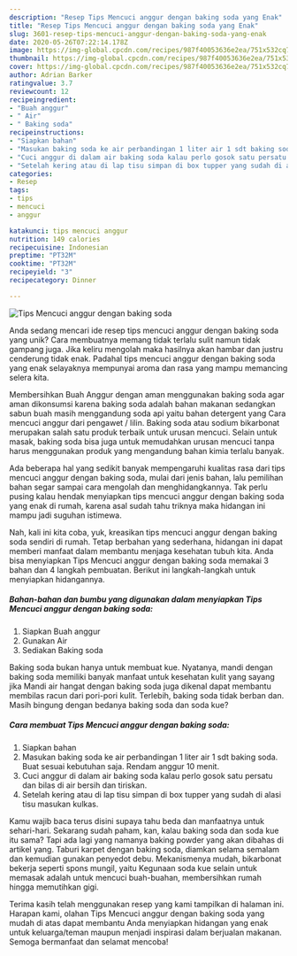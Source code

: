 ```yaml
---
description: "Resep Tips Mencuci anggur dengan baking soda yang Enak"
title: "Resep Tips Mencuci anggur dengan baking soda yang Enak"
slug: 3601-resep-tips-mencuci-anggur-dengan-baking-soda-yang-enak
date: 2020-05-26T07:22:14.178Z
image: https://img-global.cpcdn.com/recipes/987f40053636e2ea/751x532cq70/tips-mencuci-anggur-dengan-baking-soda-foto-resep-utama.jpg
thumbnail: https://img-global.cpcdn.com/recipes/987f40053636e2ea/751x532cq70/tips-mencuci-anggur-dengan-baking-soda-foto-resep-utama.jpg
cover: https://img-global.cpcdn.com/recipes/987f40053636e2ea/751x532cq70/tips-mencuci-anggur-dengan-baking-soda-foto-resep-utama.jpg
author: Adrian Barker
ratingvalue: 3.7
reviewcount: 12
recipeingredient:
- "Buah anggur"
- " Air"
- " Baking soda"
recipeinstructions:
- "Siapkan bahan"
- "Masukan baking soda ke air perbandingan 1 liter air 1 sdt baking soda. Buat sesuai kebutuhan saja. Rendam anggur 10 menit."
- "Cuci anggur di dalam air baking soda kalau perlo gosok satu persatu dan bilas di air bersih dan tiriskan."
- "Setelah kering atau di lap tisu simpan di box tupper yang sudah di alasi tisu masukan kulkas."
categories:
- Resep
tags:
- tips
- mencuci
- anggur

katakunci: tips mencuci anggur 
nutrition: 149 calories
recipecuisine: Indonesian
preptime: "PT32M"
cooktime: "PT32M"
recipeyield: "3"
recipecategory: Dinner

---
```



![Tips Mencuci anggur dengan baking soda](https://img-global.cpcdn.com/recipes/987f40053636e2ea/751x532cq70/tips-mencuci-anggur-dengan-baking-soda-foto-resep-utama.jpg)

Anda sedang mencari ide resep tips mencuci anggur dengan baking soda yang unik? Cara membuatnya memang tidak terlalu sulit namun tidak gampang juga. Jika keliru mengolah maka hasilnya akan hambar dan justru cenderung tidak enak. Padahal tips mencuci anggur dengan baking soda yang enak selayaknya mempunyai aroma dan rasa yang mampu memancing selera kita.

Membersihkan Buah Anggur dengan aman menggunakan baking soda agar aman dikonsumsi karena baking soda adalah bahan makanan sedangkan sabun buah masih menggandung soda api yaitu bahan detergent yang Cara mencuci anggur dari pengawet / lilin. Baking soda atau sodium bikarbonat merupakan salah satu produk terbaik untuk urusan mencuci. Selain untuk masak, baking soda bisa juga untuk memudahkan urusan mencuci tanpa harus menggunakan produk yang mengandung bahan kimia terlalu banyak.

Ada beberapa hal yang sedikit banyak mempengaruhi kualitas rasa dari tips mencuci anggur dengan baking soda, mulai dari jenis bahan, lalu pemilihan bahan segar sampai cara mengolah dan menghidangkannya. Tak perlu pusing kalau hendak menyiapkan tips mencuci anggur dengan baking soda yang enak di rumah, karena asal sudah tahu triknya maka hidangan ini mampu jadi suguhan istimewa.


Nah, kali ini kita coba, yuk, kreasikan tips mencuci anggur dengan baking soda sendiri di rumah. Tetap berbahan yang sederhana, hidangan ini dapat memberi manfaat dalam membantu menjaga kesehatan tubuh kita. Anda bisa menyiapkan Tips Mencuci anggur dengan baking soda memakai 3 bahan dan 4 langkah pembuatan. Berikut ini langkah-langkah untuk menyiapkan hidangannya.

<!--inarticleads1-->

##### Bahan-bahan dan bumbu yang digunakan dalam menyiapkan Tips Mencuci anggur dengan baking soda:

1. Siapkan Buah anggur
1. Gunakan  Air
1. Sediakan  Baking soda


Baking soda bukan hanya untuk membuat kue. Nyatanya, mandi dengan baking soda memiliki banyak manfaat untuk kesehatan kulit yang sayang jika Mandi air hangat dengan baking soda juga dikenal dapat membantu membilas racun dari pori-pori kulit. Terlebih, baking soda tidak berban dan. Masih bingung dengan bedanya baking soda dan soda kue? 

<!--inarticleads2-->

##### Cara membuat Tips Mencuci anggur dengan baking soda:

1. Siapkan bahan
1. Masukan baking soda ke air perbandingan 1 liter air 1 sdt baking soda. Buat sesuai kebutuhan saja. Rendam anggur 10 menit.
1. Cuci anggur di dalam air baking soda kalau perlo gosok satu persatu dan bilas di air bersih dan tiriskan.
1. Setelah kering atau di lap tisu simpan di box tupper yang sudah di alasi tisu masukan kulkas.


Kamu wajib baca terus disini supaya tahu beda dan manfaatnya untuk sehari-hari. Sekarang sudah paham, kan, kalau baking soda dan soda kue itu sama? Tapi ada lagi yang namanya baking powder yang akan dibahas di artikel yang. Taburi karpet dengan baking soda, diamkan selama semalam dan kemudian gunakan penyedot debu. Mekanismenya mudah, bikarbonat bekerja seperti spons mungil, yaitu Kegunaan soda kue selain untuk memasak adalah untuk mencuci buah-buahan, membersihkan rumah hingga memutihkan gigi. 

Terima kasih telah menggunakan resep yang kami tampilkan di halaman ini. Harapan kami, olahan Tips Mencuci anggur dengan baking soda yang mudah di atas dapat membantu Anda menyiapkan hidangan yang enak untuk keluarga/teman maupun menjadi inspirasi dalam berjualan makanan. Semoga bermanfaat dan selamat mencoba!
